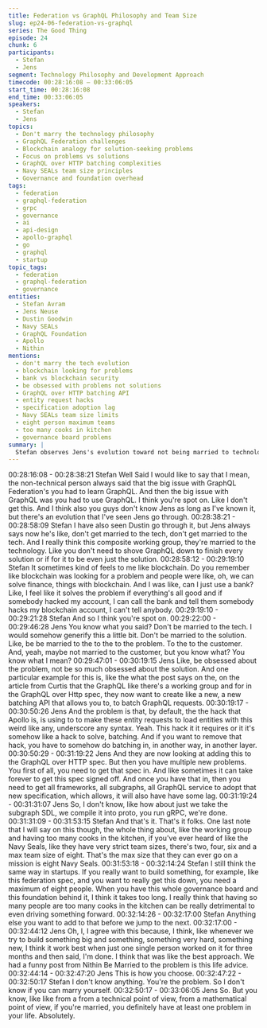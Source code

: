 ```yaml
---
title: Federation vs GraphQL Philosophy and Team Size
slug: ep24-06-federation-vs-graphql
series: The Good Thing
episode: 24
chunk: 6
participants:
  - Stefan
  - Jens
segment: Technology Philosophy and Development Approach
timecode: 00:28:16:08 – 00:33:06:05
start_time: 00:28:16:08
end_time: 00:33:06:05
speakers:
  - Stefan
  - Jens
topics:
  - Don't marry the technology philosophy
  - GraphQL Federation challenges
  - Blockchain analogy for solution-seeking problems
  - Focus on problems vs solutions
  - GraphQL over HTTP batching complexities
  - Navy SEALs team size principles
  - Governance and foundation overhead
tags:
  - federation
  - graphql-federation
  - grpc
  - governance
  - ai
  - api-design
  - apollo-graphql
  - go
  - graphql
  - startup
topic_tags:
  - federation
  - graphql-federation
  - governance
entities:
  - Stefan Avram
  - Jens Neuse
  - Dustin Goodwin
  - Navy SEALs
  - GraphQL Foundation
  - Apollo
  - Nithin
mentions:
  - don't marry the tech evolution
  - blockchain looking for problems
  - bank vs blockchain security
  - be obsessed with problems not solutions
  - GraphQL over HTTP batching API
  - entity request hacks
  - specification adoption lag
  - Navy SEALs team size limits
  - eight person maximum teams
  - too many cooks in kitchen
  - governance board problems
summary: |
  Stefan observes Jens's evolution toward not being married to technology, comparing GraphQL Federation's approach to blockchain's solution-seeking behavior. Jens advocates for being obsessed with problems rather than solutions, critiquing the GraphQL over HTTP batching approach. Stefan applies Navy SEALs team size principles to argue that large governance boards hinder effective development.
---
```


00:28:16:08 - 00:28:38:21
Stefan
Well Said I would like to say that I mean, the non-technical person always said that the big issue
with GraphQL Federation's you had to learn GraphQL. And then the big issue with GraphQL
was you had to use GraphQL. I think you're spot on. Like I don't get this. And I think also you
guys don't know Jens as long as I've known it, but there's an evolution that I've seen Jens go
through.
00:28:38:21 - 00:28:58:09
Stefan
I have also seen Dustin go through it, but Jens always says now he's like, don't get married to
the tech, don't get married to the tech. And I really think this composite working group, they're
married to the technology. Like you don't need to shove GraphQL down to finish every solution
or if for it to be even just the solution.
00:28:58:12 - 00:29:19:10
Stefan
It sometimes kind of feels to me like blockchain. Do you remember like blockchain was looking
for a problem and people were like, oh, we can solve finance, things with blockchain. And I was
like, can I just use a bank? Like, I feel like it solves the problem if everything's all good and if
somebody hacked my account, I can call the bank and tell them somebody hacks my blockchain
account, I can't tell anybody.
00:29:19:10 - 00:29:21:28
Stefan
And so I think you're spot on.
00:29:22:00 - 00:29:46:28
Jens
You know what you said? Don't be married to the tech. I would somehow generify this a little bit.
Don't be married to the solution. Like, be be married to the to the to the problem. To the to the
customer. And, yeah, maybe not married to the customer, but you know what? You know what I
mean?
00:29:47:01 - 00:30:19:15
Jens
Like, be obsessed about the problem, not be so much obsessed about the solution. And one
particular example for this is, like the what the post says on the, on the article from Curtis that
the GraphQL like there's a working group and for in the GraphQL over Http spec, they now want
to create like a new, a new batching API that allows you to, to batch GraphQL requests.
00:30:19:17 - 00:30:50:26
Jens
And the problem is that, by default, the the hack that Apollo is, is using to to make these entity
requests to load entities with this weird like any, underscore any syntax. Yeah. This hack it it
requires or it it's somehow like a hack to solve, batching. And if you want to remove that hack,
you have to somehow do batching in, in another way, in another layer.
00:30:50:29 - 00:31:19:22
Jens
And they are now looking at adding this to the GraphQL over HTTP spec. But then you have
multiple new problems. You first of all, you need to get that spec in. And like sometimes it can
take forever to get this spec signed off. And once you have that in, then you need to get all
frameworks, all subgraphs, all GraphQL service to adopt that new specification, which allows, it
will also have have some lag.
00:31:19:24 - 00:31:31:07
Jens
So, I don't know, like how about just we take the subgraph SDL, we compile it into proto, you
run gRPC, we're done.
00:31:31:09 - 00:31:53:15
Stefan
And that's it. That's it folks. One last note that I will say on this though, the whole thing about,
like the working group and having too many cooks in the kitchen, if you've ever heard of like the
Navy Seals, like they have very strict team sizes, there's two, four, six and a max team size of
eight. That's the max size that they can ever go on a mission is eight Navy Seals.
00:31:53:18 - 00:32:14:24
Stefan
I still think the same way in startups. If you really want to build something, for example, like this
federation spec, and you want to really get this down, you need a maximum of eight people.
When you have this whole governance board and this foundation behind it, I think it takes too
long. I really think that having so many people are too many cooks in the kitchen can be really
detrimental to even driving something forward.
00:32:14:26 - 00:32:17:00
Stefan
Anything else you want to add to that before we jump to the next.
00:32:17:00 - 00:32:44:12
Jens
Oh, I, I agree with this because, I think, like whenever we try to build something big and
something, something very hard, something new, I think it work best when just one single
person worked on it for three months and then said, I'm done. I think that was like the best
approach. We had a funny post from Nithin Be Married to the problem is this life advice.
00:32:44:14 - 00:32:47:20
Jens
This is how you choose.
00:32:47:22 - 00:32:50:17
Stefan
I don't know anything. You're the problem. So I don't know if you can marry yourself.
00:32:50:17 - 00:33:06:05
Jens
So. But you know, like like from a from a technical point of view, from a mathematical point of
view, if you're married, you definitely have at least one problem in your life. Absolutely.